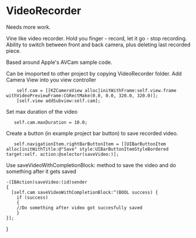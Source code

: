 VideoRecorder
================
Needs more work.

Vine like video recorder. Hold you finger - record, let it go - stop recording.
Ability to switch between front and back camera, plus deleting last recorded piece.

Based around Apple's AVCam sample code.


Can be imoported to other project by copying VideoRecorder folder. 
Add Camera View into you view controller 

        self.cam = [[KZCameraView alloc]initWithFrame:self.view.frame withVideoPreviewFrame:CGRectMake(0.0, 0.0, 320.0, 320.0)];
        [self.view addSubview:self.cam];
       
Set max duration of the video

       self.cam.maxDuration = 10.0;

Create a button (in example project bar button) to save recorded video.

       self.navigationItem.rightBarButtonItem = [[UIBarButtonItem alloc]initWithTitle:@"Save" style:UIBarButtonItemStyleBordered target:self. action:@selector(saveVideo:)];

Use saveVideoWithCompletionBlock: method to save the video and do something after it gets saved

    -(IBAction)saveVideo:(id)sender
    {
      [self.cam saveVideoWithCompletionBlock:^(BOOL success) {
        if (success)
        {
        //Do something after video got succesfully saved
        }
    }];
   }
